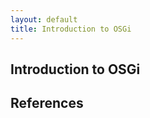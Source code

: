 ```yaml
---
layout: default
title: Introduction to OSGi
---
```


Introduction to OSGi
--------------------


References
----------
[1]: http://felix.apache.org/site/apache-felix-karaf.html  "Apache Felix Karaf"

